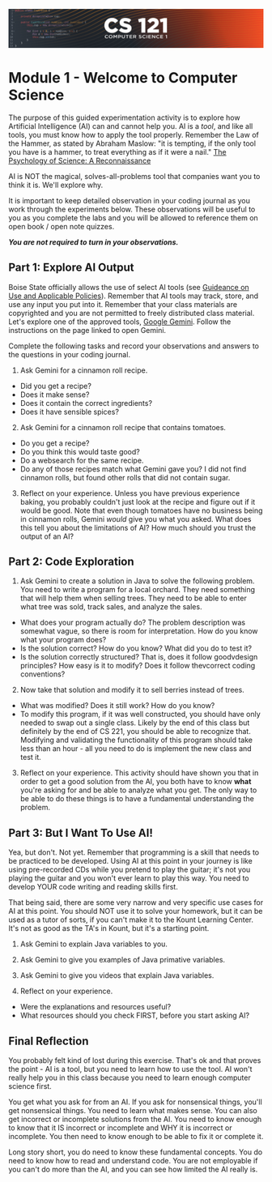 ![CS121 Banner](images/CS121-BANNER.svg)
# Module 1 - Welcome to Computer Science
The purpose of this guided experimentation activity is to explore how Artificial Intelligence (AI) can and cannot help you.  AI is a *tool*, and like all tools, you must know how to apply the tool properly.  Remember the Law of the Hammer, as stated by Abraham Maslow: "it is tempting, if the only tool you have is a hammer, to treat everything as if it were a nail." [The Psychology of Science: A Reconnaissance](https://en.wikipedia.org/wiki/Law_of_the_instrument#cite_note-maslow66-3)

AI is NOT the magical, solves-all-problems tool that companies want
you to think it is.  We'll explore why.

It is important to keep detailed observation in your coding journal as you work through the experiments below. These observations will be useful to you as you complete the labs and you will be allowed to reference them on open book / open note quizzes.  

***You are not required to turn in your observations.***

## Part 1: Explore AI Output

Boise State officially allows the use of select AI tools (see [Guideance on Use and Applicable Policies](https://www.boisestate.edu/policy/generative-artificial-intelligence-ai-use-and-policies/)). Remember that AI tools may track, store, and use any input you put into it. Remember that your class materials are copyrighted and you are not permitted to freely distributed class material. Let's explore one of the approved tools, [Google Gemini](https://www.boisestate.edu/oit/google-gemini/).  Follow the instructions on the page linked to open Gemini.  

Complete the following tasks and record your observations and answers to the questions in your coding journal.

1. Ask Gemini for a cinnamon roll recipe.
- Did you get a recipe?
- Does it make sense?
- Does it contain the correct ingredients?
- Does it have sensible spices?

2. Ask Gemini for a cinnamon roll recipe that contains tomatoes. 
- Do you get a recipe?
- Do you think this would taste good?
- Do a websearch for the same recipe.
- Do any of those recipes match what Gemini gave you? I did not find cinnamon rolls, but found other rolls that did not contain sugar.
  
3. Reflect on your experience.  Unless you have previous experience baking, you probably couldn't just look at the recipe and figure out if it would be good.  Note that even though tomatoes have no business being in cinnamon rolls, Gemini *would* give you what you asked.  What does this tell you about the limitations of AI? How much should you trust the output of an AI?


## Part 2: Code Exploration

1. Ask Gemini to create a solution in Java to solve the following problem.  You need to write a program for a local orchard.  They need something that will help them when selling trees.  They need to be able to enter what tree was sold, track sales, and analyze the sales.
- What does your program actually do? The problem description was somewhat vague, so there is room for interpretation. How do you know what your program does?
- Is the solution correct? How do you know? What did you do to test it?
- Is the solution correctly structured?  That is, does it follow goodvdesign principles? How easy is it to modify? Does it follow thevcorrect coding conventions?

2. Now take that solution and modify it to sell berries instead of trees.
- What was modified? Does it still work? How do you know?
- To modify this program, if it was well constructed, you should have only needed to swap out a single class. Likely by the end of this class but definitely by the end of CS 221, you should be able to recognize that.  Modifying and validating the functionality of this program should take less than an hour - all you need to do is implement the new class and test it.

3. Reflect on your experience. This activity should have shown you that in order to get a good solution from the AI, you both have to know **what** you're asking for and be able to analyze what you get.  The only way to be able to do these things is to have a fundamental understanding the problem. 


## Part 3: But I Want To Use AI!

Yea, but don't. Not yet.  Remember that programming is a skill that needs to be practiced to be developed.  Using AI at this point in your journey is like using pre-recorded CDs while you pretend to play the guitar; it's not you playing the guitar and you won't ever learn to play this way.  You need to develop YOUR code writing and reading skills first.

That being said, there are some very narrow and very specific use cases for AI at this point. You should NOT use it to solve your homework, but it can be used as a tutor of sorts, if you can't make it to the Kount Learning Center.  It's not as good as the TA's in Kount, but it's a starting point.

1. Ask Gemini to explain Java variables to you.

2. Ask Gemini to give you examples of Java primative variables.

3. Ask Gemini to give you videos that explain Java variables.

4. Reflect on your experience.
- Were the explanations and resources useful?
- What resources should you check FIRST, before you start asking AI?


## Final Reflection

You probably felt kind of lost during this exercise.  That's ok and that proves the point - AI is a tool, but you need to learn how to use
the tool.  AI won't really help you in this class because you need to learn enough computer science first.

You get what you ask for from an AI.  If you ask for nonsensical things, you'll get nonsensical things.  You need to learn what makes sense.  You can also get incorrect or incomplete solutions from the AI.  You need to know enough to know that it IS incorrect or incomplete and WHY it is incorrect or incomplete.  You then need to know enough to be able to fix it or complete it.

Long story short, you do need to know these fundamental concepts.  You do need to know how to read and understand code.  You are not employable if you can't do more than the AI, and you can see how limited the AI really is.

